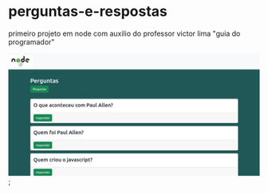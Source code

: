 # perguntas-e-respostas
primeiro projeto em node com auxilio do professor victor lima "guia do programador"



![alt](./public/img/capa.png);
